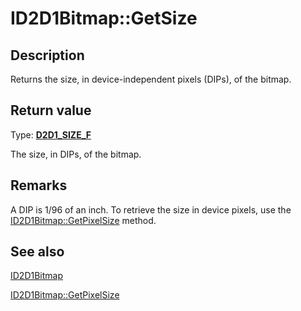 # ID2D1Bitmap::GetSize

## Description

Returns the size, in device-independent pixels (DIPs), of the bitmap.

## Return value

Type: **[D2D1_SIZE_F](https://learn.microsoft.com/windows/win32/Direct2D/d2d1-size-f)**

The size, in DIPs, of the bitmap.

## Remarks

A DIP is 1/96 of an inch. To retrieve the size in device pixels, use the [ID2D1Bitmap::GetPixelSize](https://learn.microsoft.com/windows/win32/api/d2d1/nn-d2d1-id2d1bitmap) method.

## See also

[ID2D1Bitmap](https://learn.microsoft.com/windows/win32/api/d2d1/nn-d2d1-id2d1bitmap)

[ID2D1Bitmap::GetPixelSize](https://learn.microsoft.com/windows/win32/api/d2d1/nf-d2d1-id2d1bitmap-getpixelsize)